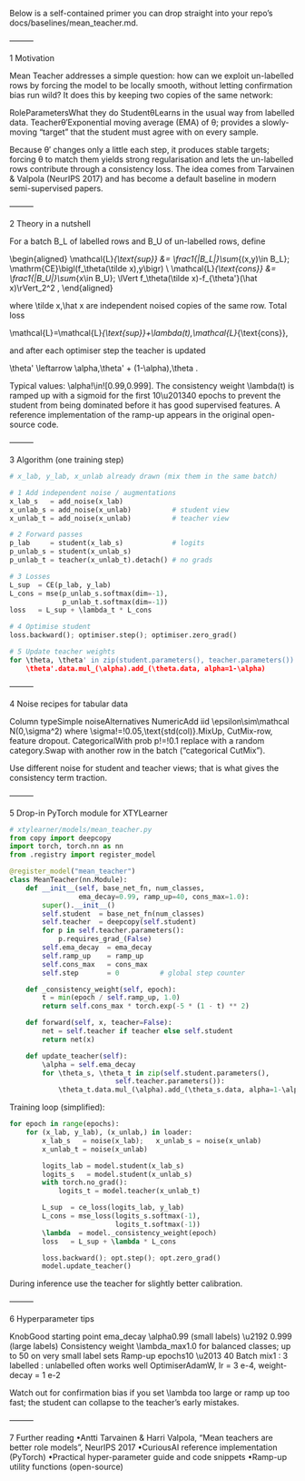 Below is a self-contained primer you can drop straight into your repo’s docs/baselines/mean_teacher.md.

———

1  Motivation

Mean Teacher addresses a simple question: how can we exploit un-labelled rows by forcing the model to be locally smooth, without letting confirmation bias run wild?
It does this by keeping two copies of the same network:

RoleParametersWhat they do
StudentθLearns in the usual way from labelled data.
Teacherθ′Exponential moving average (EMA) of θ; provides a slowly-moving “target” that the student must agree with on every sample.

Because θ′ changes only a little each step, it produces stable targets; forcing θ to match them yields strong regularisation and lets the un-labelled rows contribute through a consistency loss. The idea comes from Tarvainen & Valpola (NeurIPS 2017) and has become a default baseline in modern semi-supervised papers.

———

2  Theory in a nutshell

For a batch B_L of labelled rows and B_U of un-labelled rows, define

\begin{aligned}
\mathcal{L}_{\text{sup}} &= \frac1{|B_L|}\sum_{(x,y)\in B_L}\;
\mathrm{CE}\bigl(f_\theta(\tilde x),y\bigr) \\
\mathcal{L}_{\text{cons}} &= \frac1{|B_U|}\sum_{x\in B_U}\;
\lVert f_\theta(\tilde x)-f_{\theta'}(\hat x)\rVert_2^2 ,
\end{aligned}

where \tilde x,\hat x are independent noised copies of the same row.
Total loss

\mathcal{L}=\mathcal{L}_{\text{sup}}+\lambda(t)\,\mathcal{L}_{\text{cons}},

and after each optimiser step the teacher is updated

\theta' \leftarrow \alpha\,\theta' + (1-\alpha)\,\theta .

Typical values: \alpha\!\in\![0.99,0.999]. The consistency weight \lambda(t) is ramped up with a sigmoid for the first 10\u201340 epochs to prevent the student from being dominated before it has good supervised features. A reference implementation of the ramp-up appears in the original open-source code.

———

3  Algorithm (one training step)

```python
# x_lab, y_lab, x_unlab already drawn (mix them in the same batch)

# 1 Add independent noise / augmentations
x_lab_s   = add_noise(x_lab)
x_unlab_s = add_noise(x_unlab)          # student view
x_unlab_t = add_noise(x_unlab)          # teacher view

# 2 Forward passes
p_lab     = student(x_lab_s)            # logits
p_unlab_s = student(x_unlab_s)
p_unlab_t = teacher(x_unlab_t).detach() # no grads

# 3 Losses
L_sup  = CE(p_lab, y_lab)
L_cons = mse(p_unlab_s.softmax(dim=-1),
             p_unlab_t.softmax(dim=-1))
loss   = L_sup + \lambda_t * L_cons

# 4 Optimise student
loss.backward(); optimiser.step(); optimiser.zero_grad()

# 5 Update teacher weights
for \theta, \theta' in zip(student.parameters(), teacher.parameters()):
    \theta'.data.mul_(\alpha).add_(\theta.data, alpha=1-\alpha)
```

———

4  Noise recipes for tabular data

Column typeSimple noiseAlternatives
NumericAdd iid \epsilon\sim\mathcal N(0,\sigma^2) where \sigma\!=\!0.05\,\text{std(col)}.MixUp, CutMix-row, feature dropout.
CategoricalWith prob p\!=\!0.1 replace with a random category.Swap with another row in the batch (“categorical CutMix”).

Use different noise for student and teacher views; that is what gives the consistency term traction.

———

5  Drop-in PyTorch module for XTYLearner

```python
# xtylearner/models/mean_teacher.py
from copy import deepcopy
import torch, torch.nn as nn
from .registry import register_model

@register_model("mean_teacher")
class MeanTeacher(nn.Module):
    def __init__(self, base_net_fn, num_classes,
                 ema_decay=0.99, ramp_up=40, cons_max=1.0):
        super().__init__()
        self.student  = base_net_fn(num_classes)
        self.teacher  = deepcopy(self.student)
        for p in self.teacher.parameters():
            p.requires_grad_(False)
        self.ema_decay  = ema_decay
        self.ramp_up    = ramp_up
        self.cons_max   = cons_max
        self.step       = 0          # global step counter

    def _consistency_weight(self, epoch):
        t = min(epoch / self.ramp_up, 1.0)
        return self.cons_max * torch.exp(-5 * (1 - t) ** 2)

    def forward(self, x, teacher=False):
        net = self.teacher if teacher else self.student
        return net(x)

    def update_teacher(self):
        \alpha = self.ema_decay
        for \theta_s, \theta_t in zip(self.student.parameters(),
                          self.teacher.parameters()):
            \theta_t.data.mul_(\alpha).add_(\theta_s.data, alpha=1-\alpha)
```

Training loop (simplified):

```python
for epoch in range(epochs):
    for (x_lab, y_lab), (x_unlab,) in loader:
        x_lab_s   = noise(x_lab);   x_unlab_s = noise(x_unlab)
        x_unlab_t = noise(x_unlab)

        logits_lab = model.student(x_lab_s)
        logits_s   = model.student(x_unlab_s)
        with torch.no_grad():
            logits_t = model.teacher(x_unlab_t)

        L_sup  = ce_loss(logits_lab, y_lab)
        L_cons = mse_loss(logits_s.softmax(-1),
                          logits_t.softmax(-1))
        \lambda  = model._consistency_weight(epoch)
        loss   = L_sup + \lambda * L_cons

        loss.backward(); opt.step(); opt.zero_grad()
        model.update_teacher()
```

During inference use the teacher for slightly better calibration.

———

6  Hyperparameter tips

KnobGood starting point
ema_decay \alpha0.99 (small labels) \u2192 0.999 (large labels)
Consistency weight \lambda_max1.0 for balanced classes; up to 50 on very small label sets
Ramp-up epochs10 \u2013 40
Batch mix1 : 3 labelled : unlabelled often works well
OptimiserAdamW, lr = 3 e-4, weight-decay = 1 e-2

Watch out for confirmation bias if you set \lambda too large or ramp up too fast; the student can collapse to the teacher’s early mistakes.

———

7  Further reading
•Antti Tarvainen & Harri Valpola, “Mean teachers are better role models”, NeurIPS 2017
•CuriousAI reference implementation (PyTorch)
•Practical hyper-parameter guide and code snippets
•Ramp-up utility functions (open-source)
